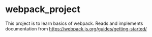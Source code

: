 # webpack_project
This project is to learn basics of webpack.
Reads and implements documentation from https://webpack.js.org/guides/getting-started/

